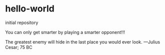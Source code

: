# hello-world
initial repository

You can only get smarter by playing a smarter opponent!!!

The greatest enemy will hide in the last place you would ever look. —Julius Cesar; 75 BC 
